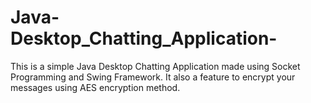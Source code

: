 # Java-Desktop_Chatting_Application-
This is a simple Java Desktop Chatting Application made using Socket Programming and Swing Framework. It also a feature to encrypt your messages using AES encryption method.
